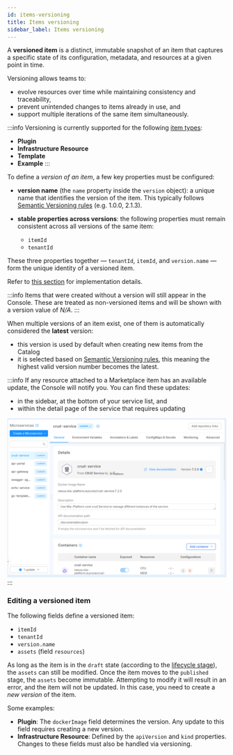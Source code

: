 ```yaml
---
id: items-versioning
title: Items versioning
sidebar_label: Items versioning
---
```


A **versioned item** is a distinct, immutable snapshot of an item that captures a specific state of its configuration, metadata, and resources at a given point in time.

Versioning allows teams to:
- evolve resources over time while maintaining consistency and traceability,
- prevent unintended changes to items already in use, and
- support multiple iterations of the same item simultaneously.

:::info
Versioning is currently supported for the following [item types](./10_items-types.md):
- **Plugin**
- **Infrastructure Resource**
- **Template**
- **Example**
:::

To define a *version of an item*, a few key properties must be configured:

- **version name** (the `name` property inside the `version` object): a unique name that identifies the version of the item. This typically follows [Semantic Versioning rules](https://semver.org/) (e.g. 1.0.0, 2.1.3).

- **stable properties across versions**: the following properties must remain consistent across all versions of the same item:
    - `itemId`
    - `tenantId`

These three properties together — `tenantId`, `itemId`, and `version.name` — form the unique identity of a versioned item.

Refer to [this section][items-management] for implementation details.

:::info
Items that were created without a version will still appear in the Console. These are treated as non-versioned items and will be shown with a version value of *N/A*.
:::

When multiple versions of an item exist, one of them is automatically considered the **latest** version:
- this version is used by default when creating new items from the Catalog
- it is selected based on [Semantic Versioning rules](https://semver.org/), this meaning the highest valid version number becomes the latest.

:::info
If any resource attached to a Marketplace item has an available update, the Console will notify you.
You can find these updates:
- in the sidebar, at the bottom of your service list, and
- within the detail page of the service that requires updating

 ![Design page with notifications of new Marketplace versions](./img/versions_notifications.png)
:::

### Editing a versioned item

The following fields define a versioned item:
- `itemId`
- `tenantId`
- `version.name`
- `assets` (field `resources`)

As long as the item is in the `draft` state (according to the [lifecycle stage][items-lifecycle]), the `assets` can still be modified. Once the item moves to the `published` stage, the `assets` become immutable. Attempting to modify it will result in an error, and the item will not be updated. In this case, you need to create a *new version* of the item.

Some examples:

- **Plugin**: The `dockerImage` field determines the version. Any update to this field requires creating a new version.
- **Infrastructure Resource**: Defined by the `apiVersion` and `kind` properties. Changes to these fields must also be handled via versioning.

[items-management]: ../items-management/overview.md
[items-lifecycle]: ../basic-concepts/30_items-lifecycle.md